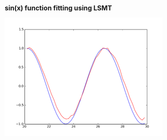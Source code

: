 sin(x) function fitting using LSMT
--------------------------------------
![image](https://github.com/mjDelta/LSTM-/blob/master/49_Y_49_Y.png)</br>

